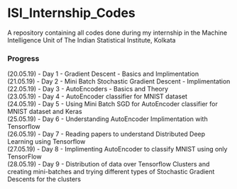 # ISI_Internship_Codes
A repository containing all codes done during my internship in the Machine Intelligence Unit of The Indian Statistical Institute, Kolkata

### Progress  
(20.05.19) - Day 1 - Gradient Descent - Basics and Implimentation <br />
(21.05.19) - Day 2 - Mini Batch Stochastic Gradient Descent - Implimentation <br />
(22.05.19) - Day 3 - AutoEncoders - Basics and Theory <br />
(23.05.19) - Day 4 - AutoEncoder classifier for MNIST dataset <br />
(24.05.19) - Day 5 - Using Mini Batch SGD for AutoEncoder classifier for MNIST dataset and Keras <br />
(25.05.19) - Day 6 - Understanding AutoEncoder Implimentation with Tensorflow<br />
(26.05.19) - Day 7 - Reading papers to understand Distributed Deep Learning using Tensorflow<br />
(27.05.19) - Day 8 - Implimenting AutoEncoder to classify MNIST using only TensorFlow<br />
(28.05.19) - Day 9 - Distribution of data over Tensorflow Clusters and creating mini-batches and trying different types of     Stochastic Gradient Descents for the clusters<br />
